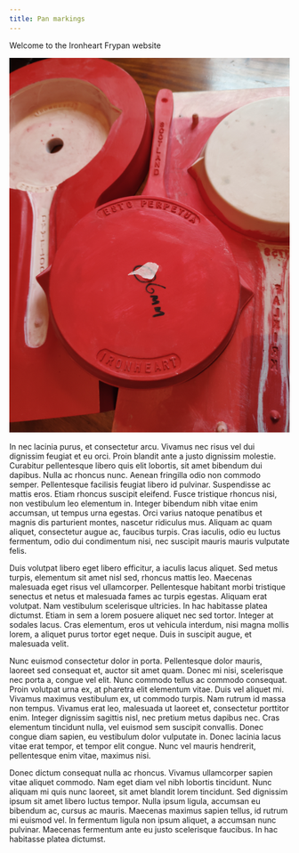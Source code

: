 ```yaml
---
title: Pan markings
---
```


Welcome to the Ironheart Frypan website

![Pan markings](../images/Ironheart-pan-rear.jpg)

In nec lacinia purus, et consectetur arcu. Vivamus nec risus vel dui dignissim feugiat et eu orci. Proin blandit ante a justo dignissim molestie. Curabitur pellentesque libero quis elit lobortis, sit amet bibendum dui dapibus. Nulla ac rhoncus nunc. Aenean fringilla odio non commodo semper. Pellentesque facilisis feugiat libero id pulvinar. Suspendisse ac mattis eros. Etiam rhoncus suscipit eleifend. Fusce tristique rhoncus nisi, non vestibulum leo elementum in. Integer bibendum nibh vitae enim accumsan, ut tempus urna egestas. Orci varius natoque penatibus et magnis dis parturient montes, nascetur ridiculus mus. Aliquam ac quam aliquet, consectetur augue ac, faucibus turpis. Cras iaculis, odio eu luctus fermentum, odio dui condimentum nisi, nec suscipit mauris mauris vulputate felis.

Duis volutpat libero eget libero efficitur, a iaculis lacus aliquet. Sed metus turpis, elementum sit amet nisl sed, rhoncus mattis leo. Maecenas malesuada eget risus vel ullamcorper. Pellentesque habitant morbi tristique senectus et netus et malesuada fames ac turpis egestas. Aliquam erat volutpat. Nam vestibulum scelerisque ultricies. In hac habitasse platea dictumst. Etiam in sem a lorem posuere aliquet nec sed tortor. Integer at sodales lacus. Cras elementum, eros ut vehicula interdum, nisi magna mollis lorem, a aliquet purus tortor eget neque. Duis in suscipit augue, et malesuada velit.

Nunc euismod consectetur dolor in porta. Pellentesque dolor mauris, laoreet sed consequat et, auctor sit amet quam. Donec mi nisi, scelerisque nec porta a, congue vel elit. Nunc commodo tellus ac commodo consequat. Proin volutpat urna ex, at pharetra elit elementum vitae. Duis vel aliquet mi. Vivamus maximus vestibulum ex, ut commodo turpis. Nam rutrum id massa non tempus. Vivamus erat leo, malesuada ut laoreet et, consectetur porttitor enim. Integer dignissim sagittis nisl, nec pretium metus dapibus nec. Cras elementum tincidunt nulla, vel euismod sem suscipit convallis. Donec congue diam sapien, eu vestibulum dolor vulputate in. Donec lacinia lacus vitae erat tempor, et tempor elit congue. Nunc vel mauris hendrerit, pellentesque enim vitae, maximus nisi.

Donec dictum consequat nulla ac rhoncus. Vivamus ullamcorper sapien vitae aliquet commodo. Nam eget diam vel nibh lobortis tincidunt. Nunc aliquam mi quis nunc laoreet, sit amet blandit lorem tincidunt. Sed dignissim ipsum sit amet libero luctus tempor. Nulla ipsum ligula, accumsan eu bibendum ac, cursus ac mauris. Maecenas maximus sapien tellus, id rutrum mi euismod vel. In fermentum ligula non ipsum aliquet, a accumsan nunc pulvinar. Maecenas fermentum ante eu justo scelerisque faucibus. In hac habitasse platea dictumst.
